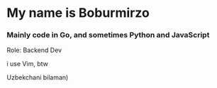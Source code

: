 <h1>My name is Boburmirzo</h1>

<h3>Mainly code in Go, and sometimes Python and  JavaScript</h3>
Role: Backend Dev 

i use Vim, btw

Uzbekchani bilaman)
